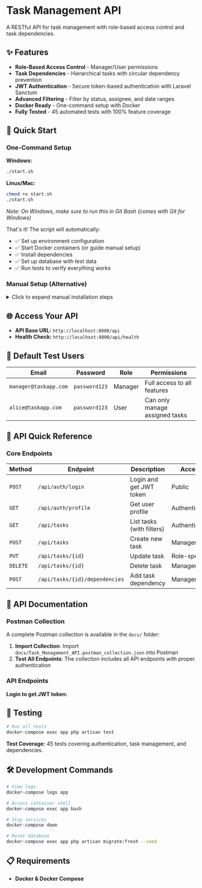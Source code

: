 # Task Management API

A RESTful API for task management with role-based access control and task dependencies.

## ✨ Features

- **Role-Based Access Control** - Manager/User permissions
- **Task Dependencies** - Hierarchical tasks with circular dependency prevention
- **JWT Authentication** - Secure token-based authentication with Laravel Sanctum
- **Advanced Filtering** - Filter by status, assignee, and date ranges
- **Docker Ready** - One-command setup with Docker
- **Fully Tested** - 45 automated tests with 100% feature coverage

## 🚀 Quick Start

### One-Command Setup

**Windows:**
```bash
./start.sh
```

**Linux/Mac:**
```bash
chmod +x start.sh
./start.sh
```

*Note: On Windows, make sure to run this in Git Bash (comes with Git for Windows)*

That's it! The script will automatically:
- ✅ Set up environment configuration
- ✅ Start Docker containers (or guide manual setup)
- ✅ Install dependencies
- ✅ Set up database with test data
- ✅ Run tests to verify everything works

### Manual Setup (Alternative)

<details>
<summary>Click to expand manual installation steps</summary>

#### Using Docker
```bash
cp .env.example .env
# Edit .env: set DB_HOST=db, DB_USERNAME=root, DB_PASSWORD=root_password
docker-compose up -d
docker-compose exec app composer install --ignore-platform-req=ext-fileinfo
docker-compose exec app php artisan key:generate
docker-compose exec app php artisan migrate:fresh --seed
```

</details>

## 🌐 Access Your API

- **API Base URL:** `http://localhost:8000/api`
- **Health Check:** `http://localhost:8000/api/health`

## 👤 Default Test Users

| Email | Password | Role | Permissions |
|-------|----------|------|-------------|
| `manager@taskapp.com` | `password123` | Manager | Full access to all features |
| `alice@taskapp.com` | `password123` | User | Can only manage assigned tasks |

## 🔗 API Quick Reference

### Core Endpoints

| Method | Endpoint | Description | Access |
|--------|----------|-------------|---------|
| `POST` | `/api/auth/login` | Login and get JWT token | Public |
| `GET` | `/api/auth/profile` | Get user profile | Authenticated |
| `GET` | `/api/tasks` | List tasks (with filters) | Authenticated |
| `POST` | `/api/tasks` | Create new task | Manager only |
| `PUT` | `/api/tasks/{id}` | Update task | Role-specific |
| `DELETE` | `/api/tasks/{id}` | Delete task | Manager only |
| `POST` | `/api/tasks/{id}/dependencies` | Add task dependency | Manager only |

## 📖 API Documentation

### Postman Collection

A complete Postman collection is available in the `docs/` folder:

1. **Import Collection**: Import `docs/Task_Management_API.postman_collection.json` into Postman
2. **Test All Endpoints**: The collection includes all API endpoints with proper authentication

### API Endpoints

**Login to get JWT token:**

## 🧪 Testing

```bash
# Run all tests
docker-compose exec app php artisan test
```

**Test Coverage:** 45 tests covering authentication, task management, and dependencies.

## 🛠️ Development Commands

```bash
# View logs
docker-compose logs app

# Access container shell
docker-compose exec app bash

# Stop services
docker-compose down

# Reset database
docker-compose exec app php artisan migrate:fresh --seed
```

## 📋 Requirements

- **Docker & Docker Compose**
